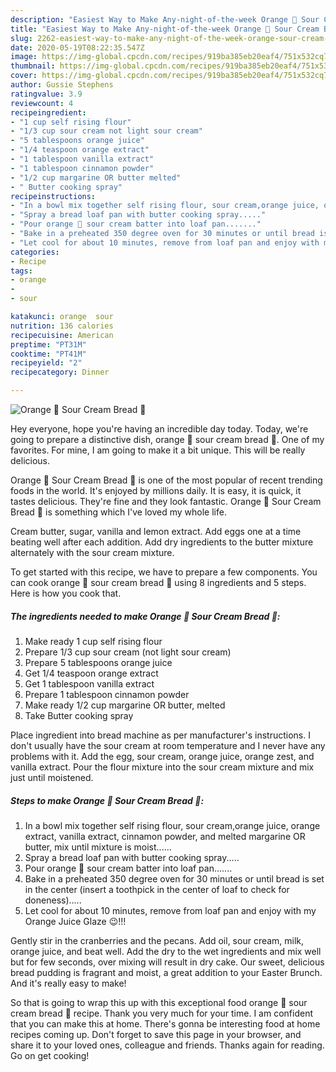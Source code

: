 ```yaml
---
description: "Easiest Way to Make Any-night-of-the-week Orange 🍊 Sour Cream Bread 🍞"
title: "Easiest Way to Make Any-night-of-the-week Orange 🍊 Sour Cream Bread 🍞"
slug: 2262-easiest-way-to-make-any-night-of-the-week-orange-sour-cream-bread
date: 2020-05-19T08:22:35.547Z
image: https://img-global.cpcdn.com/recipes/919ba385eb20eaf4/751x532cq70/orange-🍊-sour-cream-bread-🍞-recipe-main-photo.jpg
thumbnail: https://img-global.cpcdn.com/recipes/919ba385eb20eaf4/751x532cq70/orange-🍊-sour-cream-bread-🍞-recipe-main-photo.jpg
cover: https://img-global.cpcdn.com/recipes/919ba385eb20eaf4/751x532cq70/orange-🍊-sour-cream-bread-🍞-recipe-main-photo.jpg
author: Gussie Stephens
ratingvalue: 3.9
reviewcount: 4
recipeingredient:
- "1 cup self rising flour"
- "1/3 cup sour cream not light sour cream"
- "5 tablespoons orange juice"
- "1/4 teaspoon orange extract"
- "1 tablespoon vanilla extract"
- "1 tablespoon cinnamon powder"
- "1/2 cup margarine OR butter melted"
- " Butter cooking spray"
recipeinstructions:
- "In a bowl mix together self rising flour, sour cream,orange juice, orange extract, vanilla extract, cinnamon powder, and melted margarine OR butter, mix until mixture is moist......"
- "Spray a bread loaf pan with butter cooking spray....."
- "Pour orange 🍊 sour cream batter into loaf pan......."
- "Bake in a preheated 350 degree oven for 30 minutes or until bread is set in the center (insert a toothpick in the center of loaf to check for doneness)....."
- "Let cool for about 10 minutes, remove from loaf pan and enjoy with my Orange Juice Glaze 😉!!!"
categories:
- Recipe
tags:
- orange
- 
- sour

katakunci: orange  sour 
nutrition: 136 calories
recipecuisine: American
preptime: "PT31M"
cooktime: "PT41M"
recipeyield: "2"
recipecategory: Dinner

---
```



![Orange 🍊 Sour Cream Bread 🍞](https://img-global.cpcdn.com/recipes/919ba385eb20eaf4/751x532cq70/orange-🍊-sour-cream-bread-🍞-recipe-main-photo.jpg)

Hey everyone, hope you're having an incredible day today. Today, we're going to prepare a distinctive dish, orange 🍊 sour cream bread 🍞. One of my favorites. For mine, I am going to make it a bit unique. This will be really delicious.

Orange 🍊 Sour Cream Bread 🍞 is one of the most popular of recent trending foods in the world. It's enjoyed by millions daily. It is easy, it is quick, it tastes delicious. They're fine and they look fantastic. Orange 🍊 Sour Cream Bread 🍞 is something which I've loved my whole life.

Cream butter, sugar, vanilla and lemon extract. Add eggs one at a time beating well after each addition. Add dry ingredients to the butter mixture alternately with the sour cream mixture.


To get started with this recipe, we have to prepare a few components. You can cook orange 🍊 sour cream bread 🍞 using 8 ingredients and 5 steps. Here is how you cook that.

<!--inarticleads1-->

##### The ingredients needed to make Orange 🍊 Sour Cream Bread 🍞:

1. Make ready 1 cup self rising flour
1. Prepare 1/3 cup sour cream (not light sour cream)
1. Prepare 5 tablespoons orange juice
1. Get 1/4 teaspoon orange extract
1. Get 1 tablespoon vanilla extract
1. Prepare 1 tablespoon cinnamon powder
1. Make ready 1/2 cup margarine OR butter, melted
1. Take  Butter cooking spray


Place ingredient into bread machine as per manufacturer&#39;s instructions. I don&#39;t usually have the sour cream at room temperature and I never have any problems with it. Add the egg, sour cream, orange juice, orange zest, and vanilla extract. Pour the flour mixture into the sour cream mixture and mix just until moistened. 

<!--inarticleads2-->

##### Steps to make Orange 🍊 Sour Cream Bread 🍞:

1. In a bowl mix together self rising flour, sour cream,orange juice, orange extract, vanilla extract, cinnamon powder, and melted margarine OR butter, mix until mixture is moist......
1. Spray a bread loaf pan with butter cooking spray.....
1. Pour orange 🍊 sour cream batter into loaf pan.......
1. Bake in a preheated 350 degree oven for 30 minutes or until bread is set in the center (insert a toothpick in the center of loaf to check for doneness).....
1. Let cool for about 10 minutes, remove from loaf pan and enjoy with my Orange Juice Glaze 😉!!!


Gently stir in the cranberries and the pecans. Add oil, sour cream, milk, orange juice, and beat well. Add the dry to the wet ingredients and mix well but for few seconds, over mixing will result in dry cake. Our sweet, delicious bread pudding is fragrant and moist, a great addition to your Easter Brunch. And it&#39;s really easy to make! 

So that is going to wrap this up with this exceptional food orange 🍊 sour cream bread 🍞 recipe. Thank you very much for your time. I am confident that you can make this at home. There's gonna be interesting food at home recipes coming up. Don't forget to save this page in your browser, and share it to your loved ones, colleague and friends. Thanks again for reading. Go on get cooking!
